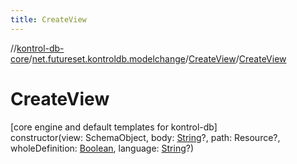 ```yaml
---
title: CreateView
---
```

//[kontrol-db-core](../../../index.html)/[net.futureset.kontroldb.modelchange](../index.html)/[CreateView](index.html)/[CreateView](-create-view.html)



# CreateView



[core engine and default templates for kontrol-db]\
constructor(view: SchemaObject, body: [String](https://kotlinlang.org/api/latest/jvm/stdlib/kotlin/-string/index.html)?, path: Resource?, wholeDefinition: [Boolean](https://kotlinlang.org/api/latest/jvm/stdlib/kotlin/-boolean/index.html), language: [String](https://kotlinlang.org/api/latest/jvm/stdlib/kotlin/-string/index.html)?)




